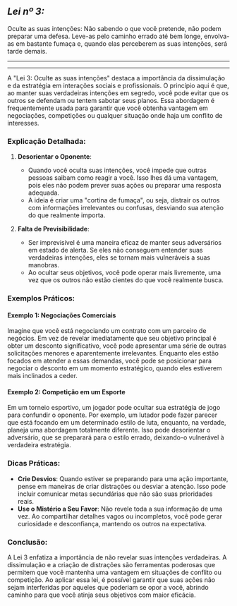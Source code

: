 ## *Lei nº 3:*
Oculte as suas intenções: Não sabendo o que você pretende, não podem preparar uma defesa. Leve-as pelo caminho errado até bem longe, envolva-as em bastante fumaça e, quando elas perceberem as suas intenções, será tarde demais.

---
---
A "Lei 3: Oculte as suas intenções" destaca a importância da dissimulação e da estratégia em interações sociais e profissionais. O princípio aqui é que, ao manter suas verdadeiras intenções em segredo, você pode evitar que os outros se defendam ou tentem sabotar seus planos. Essa abordagem é frequentemente usada para garantir que você obtenha vantagem em negociações, competições ou qualquer situação onde haja um conflito de interesses.

### Explicação Detalhada:

1. **Desorientar o Oponente**:
    
    - Quando você oculta suas intenções, você impede que outras pessoas saibam como reagir a você. Isso lhes dá uma vantagem, pois eles não podem prever suas ações ou preparar uma resposta adequada.
    - A ideia é criar uma "cortina de fumaça", ou seja, distrair os outros com informações irrelevantes ou confusas, desviando sua atenção do que realmente importa.
2. **Falta de Previsibilidade**:
    
    - Ser imprevisível é uma maneira eficaz de manter seus adversários em estado de alerta. Se eles não conseguem entender suas verdadeiras intenções, eles se tornam mais vulneráveis a suas manobras.
    - Ao ocultar seus objetivos, você pode operar mais livremente, uma vez que os outros não estão cientes do que você realmente busca.

### Exemplos Práticos:

#### Exemplo 1: Negociações Comerciais

Imagine que você está negociando um contrato com um parceiro de negócios. Em vez de revelar imediatamente que seu objetivo principal é obter um desconto significativo, você pode apresentar uma série de outras solicitações menores e aparentemente irrelevantes. Enquanto eles estão focados em atender a essas demandas, você pode se posicionar para negociar o desconto em um momento estratégico, quando eles estiverem mais inclinados a ceder.

#### Exemplo 2: Competição em um Esporte

Em um torneio esportivo, um jogador pode ocultar sua estratégia de jogo para confundir o oponente. Por exemplo, um lutador pode fazer parecer que está focando em um determinado estilo de luta, enquanto, na verdade, planeja uma abordagem totalmente diferente. Isso pode desorientar o adversário, que se preparará para o estilo errado, deixando-o vulnerável à verdadeira estratégia.

### Dicas Práticas:

- **Crie Desvios**: Quando estiver se preparando para uma ação importante, pense em maneiras de criar distrações ou desviar a atenção. Isso pode incluir comunicar metas secundárias que não são suas prioridades reais.
- **Use o Mistério a Seu Favor**: Não revele toda a sua informação de uma vez. Ao compartilhar detalhes vagos ou incompletos, você pode gerar curiosidade e desconfiança, mantendo os outros na expectativa.

### Conclusão:

A Lei 3 enfatiza a importância de não revelar suas intenções verdadeiras. A dissimulação e a criação de distrações são ferramentas poderosas que permitem que você mantenha uma vantagem em situações de conflito ou competição. Ao aplicar essa lei, é possível garantir que suas ações não sejam interferidas por aqueles que poderiam se opor a você, abrindo caminho para que você atinja seus objetivos com maior eficácia.